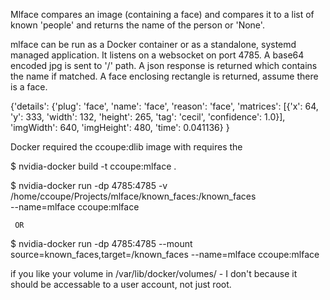 Mlface compares an image (containing a face) and compares it to a list of
known 'people' and returns the name of the person or 'None'.

mlface can be run as a Docker container or as a standalone, systemd managed
application. It listens on a websocket on port 4785. A base64 encoded jpg is sent to '/' path.
A json response is returned which contains the name if matched. A face enclosing 
rectangle is returned, assume there is a face.

{'details': {'plug': 'face', 'name': 'face', 'reason': 'face', 
  'matrices': [{'x': 64, 'y': 333, 'width': 132, 'height': 265,
   'tag': 'cecil', 'confidence': 1.0}], 
   'imgWidth': 640, 'imgHeight': 480, 'time': 0.041136}
}

Docker required the ccoupe:dlib image with requires the

$ nvidia-docker build -t ccoupe:mlface .

$ nvidia-docker run -dp 4785:4785 -v /home/ccoupe/Projects/mlface/known_faces:/known_faces \
--name=mlface ccoupe:mlface

     OR
     
$ nvidia-docker run -dp 4785:4785 --mount source=known_faces,target=/known_faces --name=mlface ccoupe:mlface

if you like your volume in /var/lib/docker/volumes/ - I don't because it
should be accessable to a user account, not just root.
